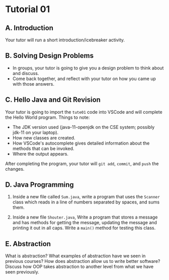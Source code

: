 # Tutorial 01

## A. Introduction

Your tutor will run a short introduction/icebreaker activity.

## B. Solving Design Problems

* In groups, your tutor is going to give you a design problem to think about and discuss.
* Come back together, and reflect with your tutor on how you came up with those answers.

## C. Hello Java and Git Revision

Your tutor is going to import the `tute01` code into VSCode and will complete the Hello World program. Things to note:

* The JDK version used (java-11-openjdk on the CSE system; possibly jdk-11 on your laptop).
* How new classes are created.
* How VSCode's autocomplete gives detailed information about the methods that can be invoked.
* Where the output appears.

After completing the program, your tutor will `git add`, `commit`, and `push` the changes.

## D. Java Programming

1. Inside a new file called `Sum.java`, write a program that uses the `Scanner` class which reads in a line of numbers separated by spaces, and sums them.

2. Inside a new file `Shouter.java`, Write a program that stores a message and has methods for getting the message, updating the message and printing it out in all caps. Write a `main()` method for testing this class.

## E. Abstraction

What is abstraction? What examples of abstraction have we seen in previous courses? How does abstraction allow us to write better software? Discuss how OOP takes abstraction to another level from what we have seen previously.
